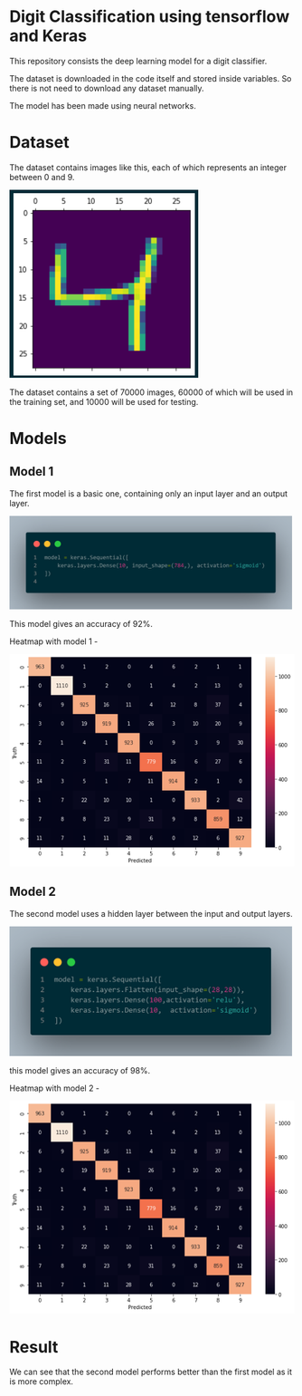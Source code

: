 # Digit Classification using tensorflow and Keras
This repository consists the deep learning model for a digit classifier.

The dataset is downloaded in the code itself and stored inside variables. So there is not need to download any dataset manually.

The model has been made using neural networks.

# Dataset
The dataset contains images like this, each of which represents an integer between 0 and 9.

![Alt text](image.png)

The dataset contains a set of 70000 images, 60000 of which will be used in the training set, and 10000 will be used for testing.

# Models

## Model 1
The first model is a basic one, containing only an input layer and an output layer.

<img src="code.png" alt="Alt text" width="500">

This model gives an accuracy of 92%.

Heatmap with model 1 - 

![Alt text](image-1.png)

## Model 2
The second model uses a hidden layer between the input and output layers.

<img src="code-1.png" alt="Alt text" width="500">

this model gives an accuracy of 98%.

Heatmap with model 2 -

![Alt text](image-2.png)


# Result

We can see that the second model performs better than the first model as it is more complex.